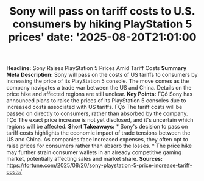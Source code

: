 ﻿---
title: "Sony will pass on tariff costs to U.S. consumers by hiking PlayStation 5 prices'
date: '2025-08-20T21:01:00"
category: "Markets"
summary: ""
slug: "sony will pass on tariff costs to us consumers by hiking pla"
source_urls:
  - "https://fortune.com/2025/08/20/sony-playstation-5-price-increase-tariff-costs/"
seo:
  title: "Sony will pass on tariff costs to U.S. consumers by hiking PlayStation 5 prices | Hash n Hedge'
  description: '"
  keywords: ["news", "markets", "brief"]
---
**Headline:** Sony Raises PlayStation 5 Prices Amid Tariff Costs  **Summary Meta Description:** Sony will pass on the costs of US tariffs to consumers by increasing the price of its PlayStation 5 console. The move comes as the company navigates a trade war between the US and China. Details on the price hike and affected regions are still unclear.  **Key Points:**  ΓÇó Sony has announced plans to raise the prices of its PlayStation 5 consoles due to increased costs associated with US tariffs. ΓÇó The tariff costs will be passed on directly to consumers, rather than absorbed by the company. ΓÇó The exact price increase is not yet disclosed, and it's uncertain which regions will be affected.  **Short Takeaways:**  * Sony's decision to pass on tariff costs highlights the economic impact of trade tensions between the US and China. As companies face increased expenses, they often opt to raise prices for consumers rather than absorb the losses. * The price hike may further strain consumer wallets in an already competitive gaming market, potentially affecting sales and market share.  **Sources:** https://fortune.com/2025/08/20/sony-playstation-5-price-increase-tariff-costs/ 
